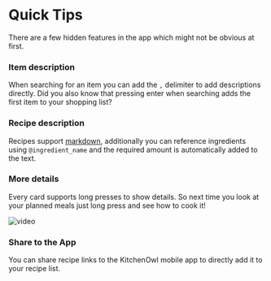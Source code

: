 # Quick Tips

There are a few hidden features in the app which might not be obvious at first.

### Item description

When searching for an item you can add the `,` delimiter to add descriptions directly.
Did you also know that pressing enter when searching adds the first item to your shopping list?

<!-- ![video](/img/screenshots/description.gif) -->

### Recipe description

Recipes support [markdown](./markdown.md), additionally you can reference ingredients using `@ingredient_name` and the required amount is automatically added to the text.

### More details

Every card supports long presses to show details. So next time you look at your planned meals just long press and see how to cook it!

![video](../img/screenshots/more-info.gif)

### Share to the App

You can share recipe links to the KitchenOwl mobile app to directly add it to your recipe list.

